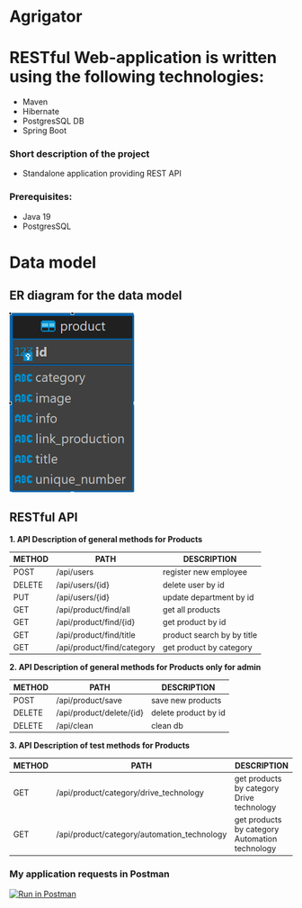 # Agrigator
# RESTful Web-application is written using the following technologies: 
  - Maven 
  - Hibernate 
  - PostgresSQL DB 
  - Spring Boot
### Short description of the project
  - Standalone application providing REST API

### Prerequisites:
- Java 19
- PostgresSQL

# Data model
## ER diagram for the data model

![redm_db.png](src%2Fmain%2Fresources%2Fimg%2Fredm_db.png)

## RESTful API

**1. API Description of general methods for Products**

METHOD | PATH | DESCRIPTION
------------|-----|------------
POST | /api/users | register new employee
DELETE | /api/users/{id} | delete user by id
PUT | /api/users/{id} | update department by id
GET | /api/product/find/all | get all products
GET | /api/product/find/{id} | get product by id
GET | /api/product/find/title | product search by by title
GET | /api/product/find/category | get product by category

**2. API Description of general methods for Products only for admin**

METHOD | PATH | DESCRIPTION
------------|-----|------------
POST | /api/product/save | save new products
DELETE | /api/product/delete/{id} | delete product by id
DELETE | /api/clean | clean db

**3. API Description of test methods for Products**

METHOD | PATH | DESCRIPTION
------------|-----|------------
GET | /api/product/category/drive_technology | get products by category Drive technology
GET | /api/product/category/automation_technology | get products by category Automation technology

### My application requests in Postman
[![Run in Postman](https://run.pstmn.io/button.svg)](https://app.getpostman.com/run-collection/d9af219fea3fe665c736?action=collection%2Fimport)
